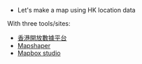 * Let's make a map using HK location data

With three tools/sites: 
- [香港開放數據平台](https://data.gov.hk/)
- [Mapshaper](https://mapshaper.org/)
- [Mapbox studio](https://studio.mapbox.com/)
